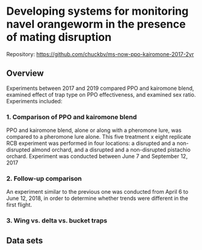 # Developing systems for monitoring navel orangeworm in the presence of mating disruption

Repository: https://github.com/chuckbv/ms-now-ppo-kairomone-2017-2yr

## Overview
Experiments between 2017 and 2019 compared PPO and kairomone blend, examined 
effect of trap type on PPO effectiveness, and examined sex ratio. Experiments
included:

### 1. Comparison of PPO and kairomone blend

PPO and kairomone blend, alone or along with a pheromone lure, was compared
to a pheromone lure alone. This five treatment x eight replicate RCB 
experiment was performed in four locations: a disrupted and a non-disrupted
almond orchard, and a disrupted and a non-disrupted pistachio orchard.
Experiment was conducted between June 7 and September 12, 2017

### 2. Follow-up comparison

An experiment similar to the previous one was conducted from April 6 to 
June 12, 2018, in order to determine whether trends were different in the
first flight.

### 3. Wing vs. delta vs. bucket traps

## Data sets


